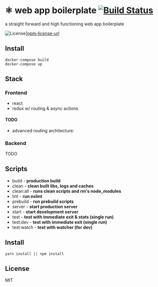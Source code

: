 # ⚛ web app boilerplate [![Build Status][travis-image]][travis-url]
a straight forward and high functioning web app boilerplate

![License][npm-license-image]][npm-license-url]

## Install
```
docker-compose build
docker-compose up
```

## Stack

### Frontend
* react
* redux w/ routing & async actions

#### TODO
* advanced routing architecture:

### Backend
TODO

## Scripts
* build - **production build**
* clean - **clean built libs, logs and caches**
* clean:all - **runs clean scripts and rm's node_modules**
* lint - **run eslint**
* prebuild - **run prebuild scripts**
* server - **start production server**
* start - **start development server**
* test - **test with immediate exit & stats (single run)**
* test:dev - **test with immediate exit (single run)**
* test:watch - **test with watcher (for dev)**

## Install
```
yarn install || npm install
```

## License
MIT

[npm-license-url]: https://github.com/moimikey/react-boilerplate/blob/master/LICENSE
[npm-license-image]: https://img.shields.io/npm/l/react-boilerplate.svg
[travis-url]: https://travis-ci.org/moimikey/react-boilerplate
[travis-image]: https://travis-ci.org/moimikey/react-boilerplate.svg?branch=redux
